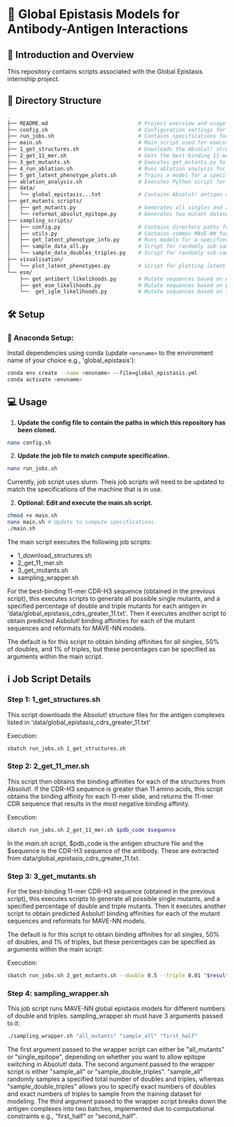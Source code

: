 # 🧬 Global Epistasis Models for Antibody-Antigen Interactions 

## 📖 Introduction and Overview 

This repository contains scripts associated with the Global Epistasis internship project. 

## 🌳 Directory Structure
```bash
.
├── README.md                             # Project overview and usage instructions.
├── config.sh                             # Configuration settings for the pipeline- **This must be updated for the models to work!**
├── run_jobs.sh                           # Contains specifications for executing code on Slurm compute systems- **This must be updated to match the machine specifications!**
├── main.sh                               # Main script used for executing the pipeline.
├── 1_get_structures.sh                   # Downloads the Absolut! structure files for complexes in data/global_epistasis_cdrs_greater_11.txt.
├── 2_get_11_mer.sh                       # Gets the best-binding 11-mer slide for the above CDR-H3 sequences, for sequences >11 amino acids.
├── 3_get_mutants.sh                      # Executes get_mutants.py to generate all single mutants from the above 11-mer, and a specified percentage of doubles and triples. Then this script obtains Absolut! binding affinities for all mutants and re-formats for MAVE-NN.                   
├── 4_run_ablation.sh                     # Runs ablation analysis for all antigen complexes.
├── 5_get_latent_phenotype_plots.sh       # Trains a model for a specified number of doubles and triples for each antigen complex, saves data to plot latent phenotype and prediction plots.
├── ablation_analysis.sh                  # Executes Python script for ablation analysis.
├── data/                          
│   └── global_epistasis...txt            # Contains Absolut! antigen complexes & CDR-H3 sequence for which the WT CDR-H3 is predicted to be >=11 amino acids long by AbYsis.
├── get_mutants_scripts/
│   ├── get_mutants.py                    # Generates all singles and a specified number of doubles and triple mutants.
│   └── reformat_absolut_epitope.py       # Generates two mutant datasets- one constrained to a single epitope, and another considering epitope switching.
├── sampling_scripts/
│   ├── config.py                         # Contains directory paths for input data and results. 
│   ├── utils.py                          # Contains common MAVE-NN functions and models
│   ├── get_latent_phenotype_info.py      # Runs models for a specified number of double and triple mutants and saves data for plotting latent phenotype and prediction plots.
│   ├── sample_data_all.py                # Script for randomly sub-sampling training data
│   └── sample_data_doubles_triples.py    # Script for randomly sub-sampling numbers of doubles and triples.
├── visualisation/
│   └── plot_latent_phenotypes.py         # Script for plotting latent phenotypes vs observed phenotypes.
└── esm/
    ├── get_antibert_likelihoods.py       # Mutate sequences based on AntiBert likelihoods
    ├── get_esm_likelihoods.py            # Mutate sequences based on ESM likelihoods
    └──  get_iglm_likelihoods.py          # Mutate sequences based on IGLM likelihoods

```

## 🛠️ Setup

### 🐍 **Anaconda Setup:**
Install dependencies using conda (update ```<envname>``` to the environment name of your choice e.g., 'global_epistasis'):

```bash
conda env create --name <envname> --file=global_epistasis.yml
conda activate <envname>
```
## 💻 Usage
1. **Update the config file to contain the paths in which this repository has been cloned.**
   
```bash
nano config.sh
```

2. **Update the job file to match compute specification.**
   
```bash
nano run_jobs.sh
```
Currently, job script uses slurm. Theis job scripts will need to be updated to match the specifications of the machine that is in use.

2. **Optional: Edit and execute the main.sh script.**
   
```bash
chmod +x main.sh
nano main.sh # Update to compute specifications.
./main.sh
```

The main script executes the following job scripts:

* 1_download_structures.sh
* 2_get_11_mer.sh
* 3_get_mutants.sh
* sampling_wrapper.sh

For the best-binding 11-mer CDR-H3 sequence (obtained in the previous script), this executes scripts to generate all possible single mutants, and a specified percentage of double and triple mutants for each antigen in 'data/global_epistasis_cdrs_greater_11.txt'. Then it executes another script to obtain predicted Asbolut! binding affinities for each of the mutant sequences and reformats for MAVE-NN models.

The default is for this script to obtain binding affinities for all singles, 50% of doubles, and 1% of triples, but these percentages can be specified as arguments within the main script.

## ℹ️ Job Script Details

### Step 1: 1_get_structures.sh ###

This script downloads the Absolut! structure files for the antigen complexes listed in 'data/global_epistasis_cdrs_greater_11.txt'

Execution:
```bash
sbatch run_jobs.sh 1_get_structures.sh
```

### Step 2: 2_get_11_mer.sh ###
This script then obtains the binding affinities for each of the structures from Absolut!. If the CDR-H3 sequence is greater than 11 amino acids, this script obtains the binding affinity for each 11-mer slide, and returns the 11-mer CDR sequence that results in the most negative binding affinity.

Execution:
```bash
sbatch run_jobs.sh 2_get_11_mer.sh $pdb_code $sequence
```

In the *main.sh* script, $pdb_code is the antigen structure file and the $sequence is the CDR-H3 sequence of the antibody. These are extracted from data/global_epistasis_cdrs_greater_11.txt.

### Step 3: 3_get_mutants.sh ###

For the best-binding 11-mer CDR-H3 sequence (obtained in the previous script), this executes scripts to generate all possible single mutants, and a specified percentage of double and triple mutants. Then it executes another script to obtain predicted Asbolut! binding affinities for each of the mutant sequences and reformats for MAVE-NN models.

The default is for this script to obtain binding affinities for all singles, 50% of doubles, and 1% of triples, but these percentages can be specified as arguments within the main script:

Execution:
```bash
sbatch run_jobs.sh 3_get_mutants.sh --double 0.5 --triple 0.01 "$result_file"
```

### Step 4: sampling_wrapper.sh ###
This job script runs MAVE-NN global epistasis models for different numbers of double and triples. sampling_wrapper.sh must have 3 arguments passed to it:

```bash
./sampling_wrapper.sh "all_mutants" "sample_all" "first_half"
```

The first argument passed to the wrapper script can either be "all_mutants" or "single_epitope", depending on whether you want to allow epitope switching in Absolut! data.
The second argument passed to the wrapper script is either "sample_all" or "sample_double_triples". "sample_all" randomly samples a specified total number of doubles and triples, whereas "sample_double_triples" allows you to specify exact numbers of doubles and exact numbers of triples to sample from the training dataset for modeling.
The third argument passed to the wrapper script breaks down the antigen complexes into two batches, implemented due to computational constraints e.g., "first_half" or "second_half".
